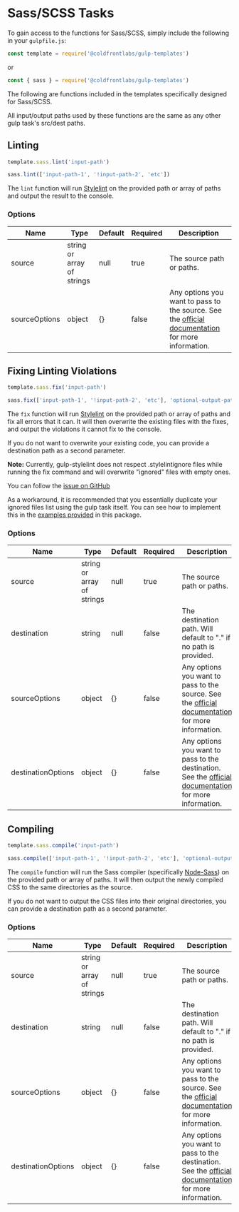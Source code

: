 # Sass/SCSS Tasks

To gain access to the functions for Sass/SCSS, simply include the following in your `gulpfile.js`:

```jsx
const template = require('@coldfrontlabs/gulp-templates')
```

or

```jsx
const { sass } = require('@coldfrontlabs/gulp-templates')
```

The following are functions included in the templates specifically designed for Sass/SCSS.

All input/output paths used by these functions are the same as any other gulp task's src/dest paths.

## Linting

```jsx
template.sass.lint('input-path')
```

```jsx
sass.lint(['input-path-1', '!input-path-2', 'etc'])
```

The `lint` function will run [Stylelint](https://github.com/stylelint/stylelint) on the provided path or array of paths and output the result to the console.

### Options

| Name | Type | Default | Required | Description |
| --- | --- | --- | --- | --- |
| source | string or array of strings | null | true | The source path or paths. |
| sourceOptions | object | {} | false | Any options you want to pass to the source. See the [official documentation](https://gulpjs.com/docs/en/api/src#options) for more information. |

## Fixing Linting Violations

```jsx
template.sass.fix('input-path')
```

```jsx
sass.fix(['input-path-1', '!input-path-2', 'etc'], 'optional-output-path')
```

The `fix` function will run [Stylelint](https://github.com/stylelint/stylelint) on the provided path or array of paths and fix all errors that it can. It will then overwrite the existing files with the fixes, and output the violations it cannot fix to the console.

If you do not want to overwrite your existing code, you can provide a destination path as a second parameter.

**Note:** Currently, gulp-stylelint does not respect .stylelintignore files while running the fix command and will overwrite "ignored" files with empty ones.

You can follow the [issue on GitHub](https://github.com/olegskl/gulp-stylelint/issues/85)

As a workaround, it is recommended that you essentially duplicate your ignored files list using the gulp task itself. You can see how to implement this in the [examples provided](/examples) in this package.

### Options

| Name | Type | Default | Required | Description |
| --- | --- | --- | --- | --- |
| source | string or array of strings | null | true | The source path or paths. |
| destination | string | null | false | The destination path. Will default to "." if no path is provided. |
| sourceOptions | object | {} | false | Any options you want to pass to the source. See the [official documentation](https://gulpjs.com/docs/en/api/src#options) for more information. |
| destinationOptions | object | {} | false | Any options you want to pass to the destination. See the [official documentation](https://gulpjs.com/docs/en/api/dest#options) for more information. |

## Compiling

```jsx
template.sass.compile('input-path')
```

```jsx
sass.compile(['input-path-1', '!input-path-2', 'etc'], 'optional-output-path')
```

The `compile` function will run the Sass compiler (specifically [Node-Sass](https://github.com/sass/node-sass)) on the provided path or array of paths. It will then output the newly compiled CSS to the same directories as the source.

If you do not want to output the CSS files into their original directories, you can provide a destination path as a second parameter.

### Options

| Name | Type | Default | Required | Description |
| --- | --- | --- | --- | --- |
| source | string or array of strings | null | true | The source path or paths. |
| destination | string | null | false | The destination path. Will default to "." if no path is provided. |
| sourceOptions | object | {} | false | Any options you want to pass to the source. See the [official documentation](https://gulpjs.com/docs/en/api/src#options) for more information. |
| destinationOptions | object | {} | false | Any options you want to pass to the destination. See the [official documentation](https://gulpjs.com/docs/en/api/dest#options) for more information. |
